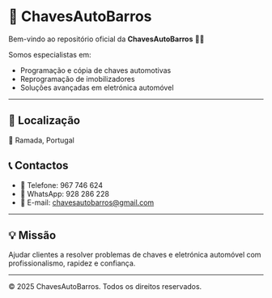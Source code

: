 # 🔑 ChavesAutoBarros

Bem-vindo ao repositório oficial da **ChavesAutoBarros** 🚗✨  

Somos especialistas em:
- Programação e cópia de chaves automotivas  
- Reprogramação de imobilizadores  
- Soluções avançadas em eletrónica automóvel  

---

## 📍 Localização
📌 Ramada, Portugal  

## 📞 Contactos
- 📱 Telefone: 967 746 624  
- 💬 WhatsApp: 928 286 228  
- 📧 E-mail: chavesautobarros@gmail.com  

---

## 💡 Missão
Ajudar clientes a resolver problemas de chaves e eletrónica automóvel com profissionalismo, rapidez e confiança.  

---

© 2025 ChavesAutoBarros. Todos os direitos reservados.
